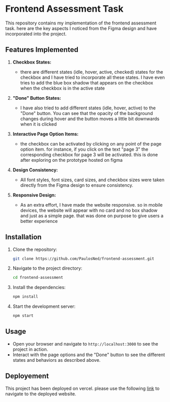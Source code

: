 # Frontend Assessment Task

This repository contains my implementation of the frontend assessment task. here are the key aspects I noticed from the Figma design and have incorporated into the project.

## Features Implemented

1. **Checkbox States:**
   - there are different states (idle, hover, active, checked) states for the checkbox and I have tried to incorporate all these states. I have even tries to add the blue box shadow that appears on the checkbox when the checkbox is in the active state

2. **"Done" Button States:**
   - I have also tried to add different states (idle, hover, active) to the "Done" button. You can see that the opacity of the background changes during hover and the button moves a little bit downwards when it is clicked

3. **Interactive Page Option Items:**
   - the checkbox can be activated by clicking on any point of the page option item. for instance, if you click on the text "page 3" the corresponding checkbox for page 3 will be activated. this is done after exploring on the prototype hosted on figma

4. **Design Consistency:**
   - All font styles, font sizes, card sizes, and checkbox sizes were taken directly from the Figma design to ensure consistency.

5. **Responsive Design:**
   - As an extra effort, I have made the website responsive. so in mobile devices, the website will appear with no card and no box shadow and just as a simple page. that was done on purpose to give users a better experience

## Installation

1. Clone the repository:

   ```bash
   git clone https://github.com/PaulosNed/frontend-assessment.git
   ```

2. Navigate to the project directory:

   ```bash
   cd frontend-assessment
   ```

3. Install the dependencies:

   ```bash
   npm install
   ```

4. Start the development server:

   ```bash
   npm start
   ```

## Usage

- Open your browser and navigate to `http://localhost:3000` to see the project in action.
- Interact with the page options and the "Done" button to see the different states and behaviors as described above.

## Deployement

This project has been deployed on vercel. please use the following [link](https://frontend-assesment-zeta.vercel.app/) to navigate to the deployed website.